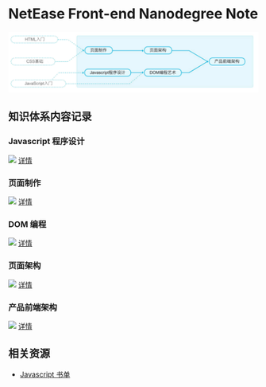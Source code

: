 # NetEase Front-end Nanodegree Note

![](img/C/career-path.jpg)

## 知识体系内容记录

### Javascript 程序设计

![](http://progressed.io/bar/23?title=Progress) [详情](JavascriptDesignPattern.md)

### 页面制作

![](http://progressed.io/bar/45?title=Progress) [详情](WebCreation.md)

### DOM 编程

![](http://progressed.io/bar/0?title=Progress) [详情](#)

### 页面架构

![](http://progressed.io/bar/0?title=Progress) [详情](#)

### 产品前端架构

![](http://progressed.io/bar/0?title=Progress) [详情](#)

## 相关资源

- [Javascript 书单](Booklist.md)